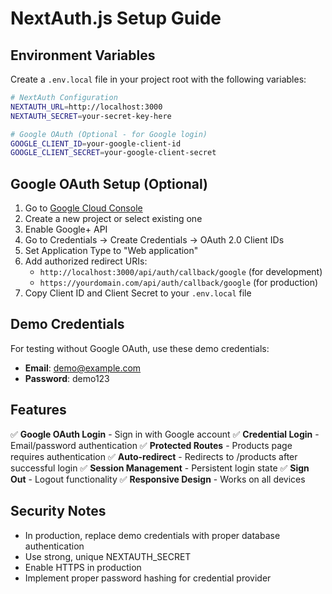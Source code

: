 # NextAuth.js Setup Guide

## Environment Variables

Create a `.env.local` file in your project root with the following variables:

```bash
# NextAuth Configuration
NEXTAUTH_URL=http://localhost:3000
NEXTAUTH_SECRET=your-secret-key-here

# Google OAuth (Optional - for Google login)
GOOGLE_CLIENT_ID=your-google-client-id
GOOGLE_CLIENT_SECRET=your-google-client-secret
```

## Google OAuth Setup (Optional)

1. Go to [Google Cloud Console](https://console.cloud.google.com/)
2. Create a new project or select existing one
3. Enable Google+ API
4. Go to Credentials → Create Credentials → OAuth 2.0 Client IDs
5. Set Application Type to "Web application"
6. Add authorized redirect URIs:
   - `http://localhost:3000/api/auth/callback/google` (for development)
   - `https://yourdomain.com/api/auth/callback/google` (for production)
7. Copy Client ID and Client Secret to your `.env.local` file

## Demo Credentials

For testing without Google OAuth, use these demo credentials:
- **Email**: demo@example.com
- **Password**: demo123

## Features

✅ **Google OAuth Login** - Sign in with Google account
✅ **Credential Login** - Email/password authentication
✅ **Protected Routes** - Products page requires authentication
✅ **Auto-redirect** - Redirects to /products after successful login
✅ **Session Management** - Persistent login state
✅ **Sign Out** - Logout functionality
✅ **Responsive Design** - Works on all devices

## Security Notes

- In production, replace demo credentials with proper database authentication
- Use strong, unique NEXTAUTH_SECRET
- Enable HTTPS in production
- Implement proper password hashing for credential provider

